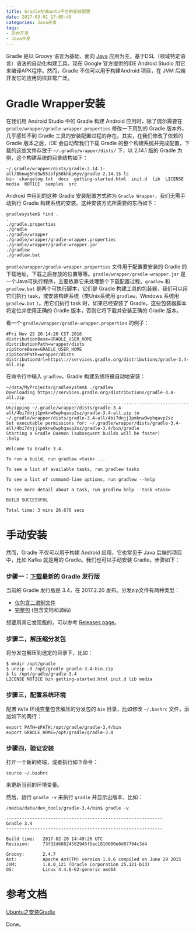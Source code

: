 ```yaml
---
title: Gradle在Ubuntu平台的安装配置
date: 2017-03-01 17:05:49
categories: Java开发
tags:
- 后台开发
- Java开发
---
```


Gradle 是以 Groovy 语言为基础，面向 [Java](http://lib.csdn.net/base/javase) 应用为主。基于DSL（领域特定语言）语法的自动化构建工具。现在 Google 官方提供的IDE Android Studio 用它来编译APK程序。然而，Gradle 不仅可以用于构建Android 项目，在 JVM 后端开发它的应用同样非常广泛。

 <!--more-->
# Gradle Wrapper安装

在我们用 Android Studio 中的 Gradle 构建 Android 应用时，除了偶尔需要在 `gradle/wrapper/gradle-wrapper.properties` 修改一下用到的 Gradle 版本外，几乎感知不到 Gradle 工具的安装配置过程的存在。其实，在我们修改了依赖的 Gradle 版本之后，IDE 会自动帮我们下载 Gradle 的整个构建系统并完成配置，下载的这些文件存放于 `~/.gradle/wrapper/dists/` 下，以 2.14.1 版的 Gradle 为例，这个构建系统的目录结构如下：
```
~/.gradle/wrapper/dists/gradle-2.14.1-all/8bnwg5hd3w55iofp58khbp6yv/gradle-2.14.1$ ls
bin  changelog.txt  docs  getting-started.html  init.d  lib  LICENSE  media  NOTICE  samples  src
```

Android 中用到的这种 Gradle 安装配置方式称为 `Gradle Wrapper`，我们无需手动执行 Gradle 构建系统的安装。这种安装方式所需要的东西如下：
```
gradlesystem$ find .
.
./gradle.properties
./gradle
./gradle/wrapper
./gradle/wrapper/gradle-wrapper.properties
./gradle/wrapper/gradle-wrapper.jar
./gradlew
./gradlew.bat
```
`gradle/wrapper/gradle-wrapper.properties` 文件用于配置要安装的 Gradle 的下载地址，下载之后存放的位置等等。`gradle/wrapper/gradle-wrapper.jar` 是一个Java可执行程序，主要依靠它来处理整个下载配置过程。`gradlew` 和 `gradlew.bat` 是两个可执行脚本，它们是 Gradle 构建工具的包装器，我们可以用它们执行 task，或安装构建系统（类Unix系统用 `gradlew`，Windows 系统用 `gradlew.bat` ）。用它们执行 task 时，如果已经安装了 Gradle，这些包装器脚本将定位并使用正确的 Gradle 版本，否则它将下载并安装正确的 Gradle 版本。

看一个 `gradle/wrapper/gradle-wrapper.properties` 的例子：
```
#Fri Nov 25 20:14:20 CST 2016
distributionBase=GRADLE_USER_HOME
distributionPath=wrapper/dists
zipStoreBase=GRADLE_USER_HOME
zipStorePath=wrapper/dists
distributionUrl=https\://services.gradle.org/distributions/gradle-3.4-all.zip
```

在命令行中输入 `gradlew`，Gradle 构建系统将被自动地安装：
```
~/data/MyProjects/gradlesystem$ ./gradlew 
Downloading https://services.gradle.org/distributions/gradle-3.4-all.zip
................................................................................................................................................................................................................................................................................................................................................................................................................................................................
Unzipping ~/.gradle/wrapper/dists/gradle-3.4-all/4bi7dnjj1pmknw0wphqavp2sz/gradle-3.4-all.zip to ~/.gradle/wrapper/dists/gradle-3.4-all/4bi7dnjj1pmknw0wphqavp2sz
Set executable permissions for: ~/.gradle/wrapper/dists/gradle-3.4-all/4bi7dnjj1pmknw0wphqavp2sz/gradle-3.4/bin/gradle
Starting a Gradle Daemon (subsequent builds will be faster)
:help

Welcome to Gradle 3.4.

To run a build, run gradlew <task> ...

To see a list of available tasks, run gradlew tasks

To see a list of command-line options, run gradlew --help

To see more detail about a task, run gradlew help --task <task>

BUILD SUCCESSFUL

Total time: 3 mins 26.676 secs
```

# 手动安装

然而，Gradle 不仅可以用于构建 Android 应用，它也常见于 Java 后端的项目中，比如 Kafka 就是用的 Gradle。我们也可以手动安装 Gradle。步骤如下：

### 步骤一：[下载](https://gradle.org/releases)最新的 Gradle 发行版
当前的 Gradle 发行版是 3.4，在 2017.2.20 发布。分发zip文件有两种类型：
* [仅包含二进制文件](https://services.gradle.org/distributions/gradle-3.4-bin.zip)
* [完整包](https://services.gradle.org/distributions/gradle-3.4-all.zip) (包含文档和源码)

想要用其它发现版的，可以参考 [Releases page](https://gradle.org/releases)。

### 步骤二，解压缩分发包
将分发包解压到选定的目录下，比如：
```
$ mkdir /opt/gradle
$ unzip -d /opt/gradle gradle-3.4-bin.zip
$ ls /opt/gradle/gradle-3.4
LICENSE NOTICE bin getting-started.html init.d lib media
```

### 步骤三，配置系统环境
配置 `PATH` 环境变量包含解压的分发包的 `bin` 目录，比如修改 `~/.bashrc` 文件，添加如下的两行：
```
export PATH=$PATH:/opt/gradle/gradle-3.4/bin
export GRADLE_HOME=/opt/gradle/gradle-3.4
```

### 步骤四，验证安装
打开一个新的终端，或者执行如下命令：
```
source ~/.bashrc
```
来更新当前的环境变量。

然后，运行 `gradle -v` 来执行 `gradle` 并显示出版本，比如：
```
/media/data/dev_tools/gradle-3.4/bin$ gradle -v

------------------------------------------------------------
Gradle 3.4
------------------------------------------------------------

Build time:   2017-02-20 14:49:26 UTC
Revision:     73f32d68824582945f5ac1810600e8d87794c3d4

Groovy:       2.4.7
Ant:          Apache Ant(TM) version 1.9.6 compiled on June 29 2015
JVM:          1.8.0_121 (Oracle Corporation 25.121-b13)
OS:           Linux 4.4.0-62-generic amd64
```

# 参考文档
[Ubuntu之安装Gradle](http://blog.csdn.net/stwstw0123/article/details/47809189)

Done。